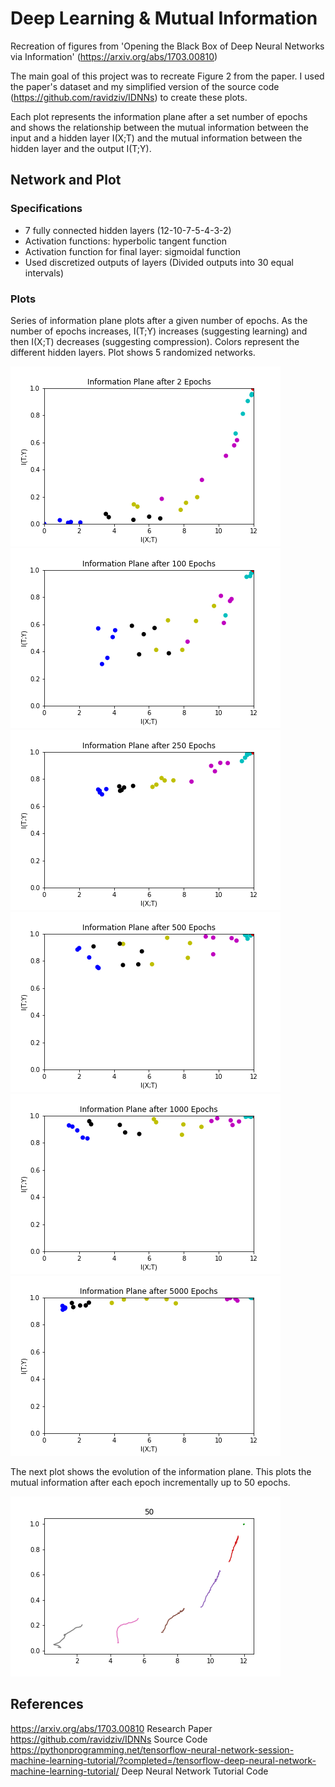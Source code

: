 # Deep Learning & Mutual Information
Recreation of figures from 'Opening the Black Box of Deep Neural Networks via Information' (https://arxiv.org/abs/1703.00810)

The main goal of this project was to recreate Figure 2 from the paper. I used the paper's dataset and my simplified version of the source code (https://github.com/ravidziv/IDNNs) to create these plots.

Each plot represents the information plane after a set number of epochs and shows the relationship between the mutual information between the input and a hidden layer I(X;T) and the mutual information between the hidden layer and the output I(T;Y).

## Network and Plot
### Specifications
- 7 fully connected hidden layers (12-10-7-5-4-3-2)
- Activation functions: hyperbolic tangent function
- Activation function for final layer: sigmoidal function
- Used discretized outputs of layers (Divided outputs into 30 equal intervals)

### Plots
Series of information plane plots after a given number of epochs. As the number of epochs increases, I(T;Y) increases (suggesting learning) and then I(X;T) decreases (suggesting compression). Colors represent the different hidden layers. Plot shows 5 randomized networks.

![](plots/final/snapshot2.png)
![](plots/final/snapshot100.png)
![](plots/final/snapshot250.png)
![](plots/final/snapshot500.png)
![](plots/final/snapshot1000.png)
![](plots/final/snapshot5000.png)

The next plot shows the evolution of the information plane. This plots the mutual information after each epoch incrementally up to 50 epochs.

![](plots/final/Mutual_information50.png)

## References
https://arxiv.org/abs/1703.00810 Research Paper
https://github.com/ravidziv/IDNNs Source Code
https://pythonprogramming.net/tensorflow-neural-network-session-machine-learning-tutorial/?completed=/tensorflow-deep-neural-network-machine-learning-tutorial/ Deep Neural Network Tutorial Code
